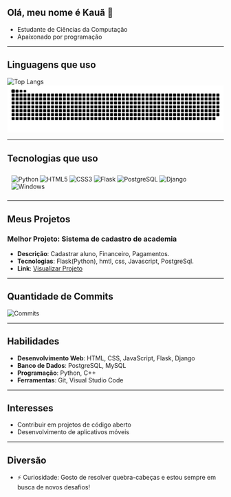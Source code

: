 ## Olá, meu nome é Kauã 👋

- Estudante de Ciências da Computação
- Apaixonado por programação

---

## Linguagens que uso
![Top Langs](https://github-readme-stats.vercel.app/api/top-langs/?username=KauaHenrique-neclon&langs_count=5)
![Gráfico de Contribuições](https://raw.githubusercontent.com/platane/snk/output/github-contribution-grid-snake.svg)

---

## Tecnologias que uso
<div style="display:inline-block; margin: 10px;">
  <img alt="Python" src="https://img.shields.io/badge/Python-3776AB?style=for-the-badge&logo=python&logoColor=white" />
  <img alt="HTML5" src="https://img.shields.io/badge/HTML5-E34F26?style=for-the-badge&logo=html5&logoColor=white" />
  <img alt="CSS3" src="https://img.shields.io/badge/CSS3-1572B6?style=for-the-badge&logo=css3&logoColor=white" />
  <img alt="Flask" src="https://img.shields.io/badge/Flask-000000?style=for-the-badge&logo=flask&logoColor=white" />
  <img alt="PostgreSQL" src="https://img.shields.io/badge/PostgreSQL-316192?style=for-the-badge&logo=postgresql&logoColor=white" />
  <img alt="Django" src="https://img.shields.io/badge/Django-092E20?style=for-the-badge&logo=django&logoColor=white" />
  <img alt="Windows" src="https://img.shields.io/badge/Windows-0078D6?style=for-the-badge&logo=windows&logoColor=white" />
</div>

---

## Meus Projetos
### Melhor Projeto: Sistema de cadastro de academia
- **Descrição**: Cadastrar aluno, Financeiro, Pagamentos.
- **Tecnologias**: Flask(Python), hmtl, css, Javascript, PostgreSql.
- **Link**: [Visualizar Projeto](https://github.com/KauaHenrique-neclon/cadastro-academia)

---

## Quantidade de Commits
![Commits](https://img.shields.io/github/commit-activity/y/KauaHenrique-neclon.svg)

---

## Habilidades
- **Desenvolvimento Web**: HTML, CSS, JavaScript, Flask, Django
- **Banco de Dados**: PostgreSQL, MySQL
- **Programação**: Python, C++
- **Ferramentas**: Git, Visual Studio Code

---

## Interesses
- Contribuir em projetos de código aberto
- Desenvolvimento de aplicativos móveis


---

## Diversão
- ⚡ Curiosidade: Gosto de resolver quebra-cabeças e estou sempre em busca de novos desafios!

<!--
**KauaHenrique-neclon/KauaHenrique-neclon** is a ✨ _special_ ✨ repository because its `README.md` (this file) appears on your GitHub profile.

Aqui estão algumas ideias para começar:

- 🔭 Estou atualmente trabalhando em ...
- 🌱 Estou aprendendo sobre ...
- 👯 Estou interessado em colaborar em ...
- 🤔 Estou buscando ajuda com ...
-->
